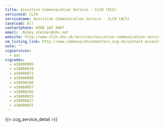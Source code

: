 ```yaml
---
title: Assistive Communication Service - CLCH (ACS)
serviceid: CLCH
servicename: Assistive Communication Service - CLCH (ACS)
caseload: All
contactphone: 0208 102 4067
email:  Nikky.steiner@nhs.net
website: http://www.clch.nhs.uk/services/assistive-communication-service.aspx
cm_listing_link: http://www.communicationmatters.org.uk/contact-assessment-service/assistive-communication-service
note: ""
ccgservices:
  - aac
ccgcodes:
  - e38000005
  - e38000070
  - e38000072
  - e38000088
  - e38000186
  - e38000057
  - e38000202
  - e38000035
  - e38000027
  - e38000031
---
```


{{< ccg_service_detail >}}
